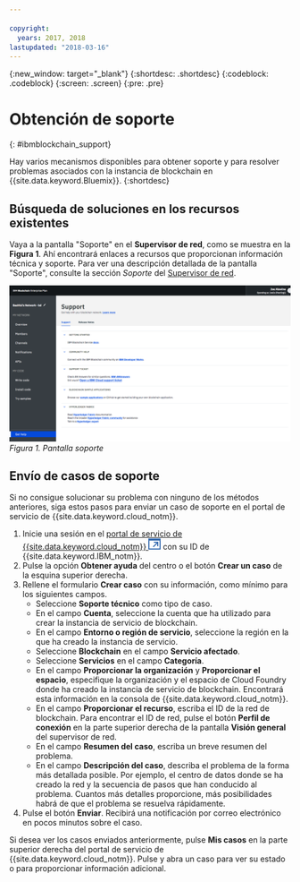 ```yaml
---

copyright:
  years: 2017, 2018
lastupdated: "2018-03-16"
---
```


{:new_window: target="_blank"}
{:shortdesc: .shortdesc}
{:codeblock: .codeblock}
{:screen: .screen}
{:pre: .pre}


# Obtención de soporte
{: #ibmblockchain_support}


Hay varios mecanismos disponibles para obtener soporte y para resolver problemas asociados con la instancia de blockchain en {{site.data.keyword.Bluemix}}.
{:shortdesc}


## Búsqueda de soluciones en los recursos existentes

Vaya a la pantalla "Soporte" en el **Supervisor de red**, como se muestra en la **Figura 1**.  Ahí encontrará enlaces a recursos que proporcionan información técnica y soporte.  Para ver una descripción detallada de la pantalla "Soporte", consulte la sección *Soporte* del [Supervisor de red](v10_dashboard.html).

![](images/support.png "Pantalla Soporte")
*Figura 1. Pantalla soporte*


## Envío de casos de soporte

Si no consigue solucionar su problema con ninguno de los métodos anteriores, siga estos pasos para enviar un caso de soporte en el portal de servicio de {{site.data.keyword.cloud_notm}}.

1. Inicie una sesión en el [portal de servicio de {{site.data.keyword.cloud_notm}} ![Icono de enlace externo](images/external_link.svg "Icono de enlace externo")](https://ibm.biz/ibmcloudsupport) con su ID de {{site.data.keyword.IBM_notm}}.
2. Pulse la opción **Obtener ayuda** del centro o el botón **Crear un caso** de la esquina superior derecha.
3. Rellene el formulario **Crear caso** con su información, como mínimo para los siguientes campos.  
    - Seleccione **Soporte técnico** como tipo de caso.
    - En el campo **Cuenta**, seleccione la cuenta que ha utilizado para crear la instancia de servicio de blockchain.
    - En el campo **Entorno o región de servicio**, seleccione la región en la que ha creado la instancia de servicio.
    - Seleccione **Blockchain** en el campo **Servicio afectado**.
    - Seleccione **Servicios** en el campo **Categoría**.
    - En el campo **Proporcionar la organización** y **Proporcionar el espacio**, especifique la organización y el espacio de Cloud Foundry donde ha creado la instancia de servicio de blockchain.  Encontrará esta información en la consola de {{site.data.keyword.cloud_notm}}.
    - En el campo **Proporcionar el recurso**, escriba el ID de la red de blockchain. Para encontrar el ID de red, pulse el botón **Perfil de conexión** en la parte superior derecha de la pantalla **Visión general** del supervisor de red.
    - En el campo **Resumen del caso**, escriba un breve resumen del problema.
    - En el campo **Descripción del caso**, describa el problema de la forma más detallada posible.  Por ejemplo, el centro de datos donde se ha creado la red y la secuencia de pasos que han conducido al problema.  Cuantos más detalles proporcione, más posibilidades habrá de que el problema se resuelva rápidamente.
4. Pulse el botón **Enviar**.  Recibirá una notificación por correo electrónico en pocos minutos sobre el caso.
  
   
Si desea ver los casos enviados anteriormente, pulse **Mis casos** en la parte superior derecha del portal de servicio de {{site.data.keyword.cloud_notm}}.  Pulse y abra un caso para ver su estado o para proporcionar información adicional.

